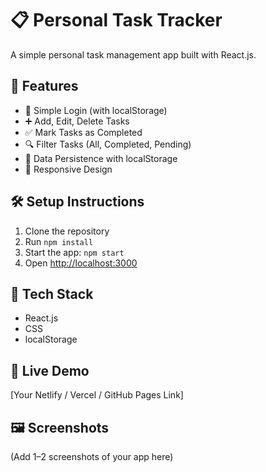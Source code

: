 # 📋 Personal Task Tracker

A simple personal task management app built with React.js.

## 🚀 Features
- 🔐 Simple Login (with localStorage)
- ➕ Add, Edit, Delete Tasks
- ✅ Mark Tasks as Completed
- 🔍 Filter Tasks (All, Completed, Pending)
- 💾 Data Persistence with localStorage
- 📱 Responsive Design

## 🛠 Setup Instructions
1. Clone the repository  
2. Run `npm install`  
3. Start the app: `npm start`  
4. Open [http://localhost:3000](http://localhost:3000)

## 🧰 Tech Stack
- React.js
- CSS
- localStorage

## 🔗 Live Demo
[Your Netlify / Vercel / GitHub Pages Link]

## 🖼 Screenshots
(Add 1–2 screenshots of your app here)
